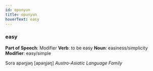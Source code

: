 ```yaml
---
id: opunyun
title: opunyun
hoverText: easy
---
```


### easy

**Part of Speech**: Modifier
**Verb**: to be easy
**Noun**: easiness/simplicity
**Modifier**: easy/simple

Sora apəŋjəŋ [apəŋjəŋ]
*Austro-Asiatic Language Family*